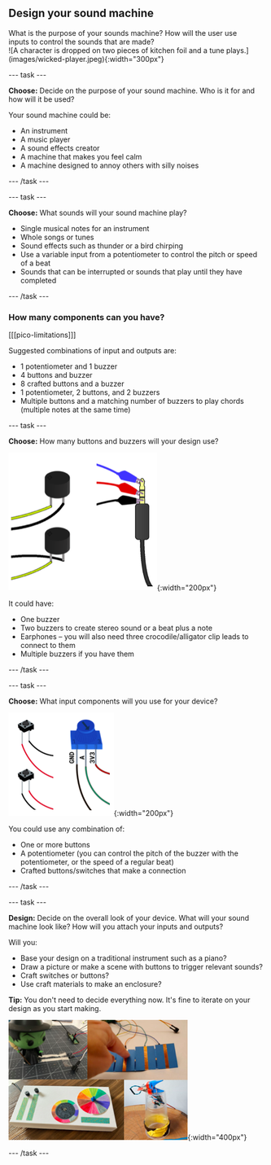 ## Design your sound machine

<div style="display: flex; flex-wrap: wrap">
<div style="flex-basis: 200px; flex-grow: 1; margin-right: 15px;">
What is the purpose of your sounds machine? How will the user use inputs to control the sounds that are made? 
</div>
<div>
![A character is dropped on two pieces of kitchen foil and a tune plays.](images/wicked-player.jpeg){:width="300px"}
</div>
</div>

--- task ---

**Choose:** Decide on the purpose of your sound machine. Who is it for and how will it be used?

Your sound machine could be:

+ An instrument
+ A music player
+ A sound effects creator
+ A machine that makes you feel calm
+ A machine designed to annoy others with silly noises

--- /task ---

--- task ---

**Choose:** What sounds will your sound machine play?

+ Single musical notes for an instrument
+ Whole songs or tunes
+ Sound effects such as thunder or a bird chirping
+ Use a variable input from a potentiometer to control the pitch or speed of a beat
+ Sounds that can be interrupted or sounds that play until they have completed

--- /task ---

### How many components can you have?

[[[pico-limitations]]]

Suggested combinations of input and outputs are:
+ 1 potentiometer and 1 buzzer
+ 4 buttons and buzzer
+ 8 crafted buttons and a buzzer
+ 1 potentiometer, 2 buttons, and 2 buzzers
+ Multiple buttons and a matching number of buzzers to play chords (multiple notes at the same time)

--- task ---

**Choose:** How many buttons and buzzers will your design use?

![A collection of diagrams showing multiple buttons and a headphone jack.](images/output-components.png){:width="200px"}

It could have:
+ One buzzer
+ Two buzzers to create stereo sound or a beat plus a note
+ Earphones – you will also need three crocodile/alligator clip leads to connect to them
+ Multiple buzzers if you have them

--- /task ---

--- task ---

**Choose:** What input components will you use for your device?

![A collection of diagrams showing multiple buttons and a potentiometer.](images/input-components.png){:width="200px"}

You could use any combination of:
+ One or more buttons
+ A potentiometer (you can control the pitch of the buzzer with the potentiometer, or the speed of a regular beat)
+ Crafted buttons/switches that make a connection

--- /task ---

--- task ---

**Design:** Decide on the overall look of your device. What will your sound machine look like? How will you attach your inputs and outputs?

Will you:

+ Base your design on a traditional instrument such as a piano?
+ Draw a picture or make a scene with buttons to trigger relevant sounds?
+ Craft switches or buttons?
+ Use craft materials to make an enclosure?

**Tip:** You don't need to decide everything now. It's fine to iterate on your design as you start making.

![A collection of images showing example projects including a sound bomb pull switch, toy drop switch, a dj deck with dials and buttons, and a special effects board with multiple crafted buttons.](images/strip-examples.png){:width="400px"}

--- /task ---

